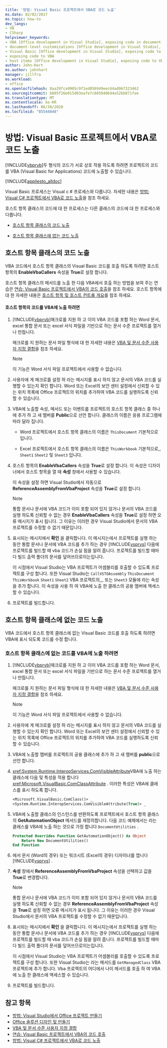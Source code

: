 ```yaml
---
title: '방법: Visual Basic 프로젝트에서 VBA로 코드 노출'
ms.date: 02/02/2017
ms.topic: how-to
dev_langs:
- VB
- CSharp
helpviewer_keywords:
- VBA [Office development in Visual Studio], exposing code in document-level customizations
- document-level customizations [Office development in Visual Studio], exposing code
- Visual Basic [Office development in Visual Studio], exposing code to VBA
- exposing code to VBA
- host items [Office development in Visual Studio], exposing code to VBA
author: John-Hart
ms.author: johnhart
manager: jillfra
ms.workload:
- office
ms.openlocfilehash: 8aa29fca9905c9f1ed056949eec64ad967323462
ms.sourcegitcommit: b885f26e015d03eafe7c885040644a52bb071fae
ms.translationtype: MT
ms.contentlocale: ko-KR
ms.lasthandoff: 06/30/2020
ms.locfileid: "85544848"
---
```

# <a name="how-to-expose-code-to-vba-in-a-visual-basic-project"></a>방법: Visual Basic 프로젝트에서 VBA로 코드 노출
  [!INCLUDE[vbprvb](../sharepoint/includes/vbprvb-md.md)]두 형식의 코드가 서로 상호 작용 하도록 하려면 프로젝트의 코드를 VBA (Visual Basic for Applications) 코드에 노출할 수 있습니다.

 [!INCLUDE[appliesto_alldoc](../vsto/includes/appliesto-alldoc-md.md)]

 Visual Basic 프로세스는 Visual c # 프로세스와 다릅니다. 자세한 내용은 [방법: Visual C&#35; 프로젝트에서 VBA로 코드 노출](../vsto/how-to-expose-code-to-vba-in-a-visual-csharp-project.md)을 참조 하세요.

 호스트 항목 클래스의 코드에 대 한 프로세스는 다른 클래스의 코드에 대 한 프로세스와 다릅니다.

- [호스트 항목 클래스의 코드 노출](#HostItemCode)

- [호스트 항목 클래스에 없는 코드 노출](#NonHostItem)

## <a name="expose-code-in-a-host-item-class"></a><a name="HostItemCode"></a>호스트 항목 클래스의 코드 노출
 VBA 코드에서 호스트 항목 클래스의 Visual Basic 코드를 호출 하도록 하려면 호스트 항목의 **EnableVbaCallers** 속성을 **True**로 설정 합니다.

 호스트 항목 클래스의 메서드를 노출 한 다음 VBA에서 호출 하는 방법을 보여 주는 연습은 [연습: Visual Basic 프로젝트에서 VBA의 코드 호출](../vsto/walkthrough-calling-code-from-vba-in-a-visual-basic-project.md)을 참조 하세요. 호스트 항목에 대 한 자세한 내용은 [호스트 항목 및 호스트 컨트롤 개요](../vsto/host-items-and-host-controls-overview.md)를 참조 하세요.

#### <a name="to-expose-code-in-a-host-item-to-vba"></a>호스트 항목의 코드를 VBA에 노출 하려면

1. [!INCLUDE[vbprvb](../sharepoint/includes/vbprvb-md.md)]매크로를 지원 하 고 이미 VBA 코드를 포함 하는 Word 문서, excel 통합 문서 또는 excel 서식 파일을 기반으로 하는 문서 수준 프로젝트를 열거나 만듭니다.

     매크로를 지 원하는 문서 파일 형식에 대 한 자세한 내용은 [VBA 및 문서 수준 사용자 지정 결합](../vsto/combining-vba-and-document-level-customizations.md)을 참조 하세요.

    > [!NOTE]
    > 이 기능은 Word 서식 파일 프로젝트에서 사용할 수 없습니다.

2. 사용자에 게 매크로를 설정 하 라는 메시지를 표시 하지 않고 문서의 VBA 코드를 실행할 수 있는지 확인 합니다. Word 또는 Excel의 보안 센터 설정에서 신뢰할 수 있는 위치 목록에 Office 프로젝트의 위치를 추가하여 VBA 코드를 실행하도록 신뢰할 수 있습니다.

3. VBA에 노출할 속성, 메서드 또는 이벤트를 프로젝트의 호스트 항목 클래스 중 하나에 추가 하 고 새 멤버를 **Public**으로 선언 합니다. 클래스의 이름은 응용 프로그램에 따라 달라 집니다.

    - Word 프로젝트에서 호스트 항목 클래스의 이름은 `ThisDocument` 기본적으로입니다.

    - Excel 프로젝트에서 호스트 항목 클래스의 이름은 `ThisWorkbook` 기본적으로,, `Sheet1` `Sheet2` 및 `Sheet3` 입니다.

4. 호스트 항목의 **EnableVbaCallers** 속성을 **True**로 설정 합니다. 이 속성은 디자이너에서 호스트 항목을 열 때 **속성** 창에서 사용할 수 있습니다.

     이 속성을 설정 하면 Visual Studio에서 자동으로 **ReferenceAssemblyFromVbaProject** 속성을 **True**로 설정 합니다.

    > [!NOTE]
    > 통합 문서나 문서에 VBA 코드가 이미 포함 되어 있지 않거나 문서의 VBA 코드를 실행 하도록 신뢰할 수 없는 경우 **EnableVbaCallers** 속성을 **True**로 설정 하면 오류 메시지가 표시 됩니다. 그 이유는 이러한 경우 Visual Studio에서 문서의 VBA 프로젝트를 수정할 수 없기 때문입니다.

5. 표시되는 메시지에서 **확인** 을 클릭합니다. 이 메시지는에서 프로젝트를 실행 하는 동안 통합 문서나 문서에 VBA 코드를 추가 하는 경우 [!INCLUDE[vsprvs](../sharepoint/includes/vsprvs-md.md)] 다음에 프로젝트를 빌드할 때 vba 코드가 손실 됨을 알려 줍니다. 프로젝트를 빌드할 때마다 빌드 출력 폴더의 문서를 덮어쓰므로이는입니다.

     이 시점에서 Visual Studio는 VBA 프로젝트가 어셈블리를 호출할 수 있도록 프로젝트를 구성 합니다. 또한 Visual Studio는 `CallVSTOAssembly` `ThisDocument` `ThisWorkbook` `Sheet1` `Sheet2` VBA 프로젝트의,,, 또는 `Sheet3` 모듈에 라는 속성을 추가 합니다. 이 속성을 사용 하 여 VBA에 노출 한 클래스의 공용 멤버에 액세스할 수 있습니다.

6. 프로젝트를 빌드합니다.

## <a name="expose-code-that-is-not-in-a-host-item-class"></a><a name="NonHostItem"></a>호스트 항목 클래스에 없는 코드 노출
 VBA 코드에서 호스트 항목 클래스에 없는 Visual Basic 코드를 호출 하도록 하려면 VBA에 표시 되도록 코드를 수정 합니다.

### <a name="to-expose-code-that-is-not-in-a-host-item-class-to-vba"></a>호스트 항목 클래스에 없는 코드를 VBA에 노출 하려면

1. [!INCLUDE[vbprvb](../sharepoint/includes/vbprvb-md.md)]매크로를 지원 하 고 이미 VBA 코드를 포함 하는 Word 문서, excel 통합 문서 또는 excel 서식 파일을 기반으로 하는 문서 수준 프로젝트를 열거나 만듭니다.

     매크로를 지 원하는 문서 파일 형식에 대 한 자세한 내용은 [VBA 및 문서 수준 사용자 지정 결합](../vsto/combining-vba-and-document-level-customizations.md)을 참조 하세요.

    > [!NOTE]
    > 이 기능은 Word 서식 파일 프로젝트에서 사용할 수 없습니다.

2. 사용자에 게 매크로를 설정 하 라는 메시지를 표시 하지 않고 문서의 VBA 코드를 실행할 수 있는지 확인 합니다. Word 또는 Excel의 보안 센터 설정에서 신뢰할 수 있는 위치 목록에 Office 프로젝트의 위치를 추가하여 VBA 코드를 실행하도록 신뢰할 수 있습니다.

3. VBA에 노출할 멤버를 프로젝트의 공용 클래스에 추가 하 고 새 멤버를 **public**으로 선언 합니다.

4. <xref:System.Runtime.InteropServices.ComVisibleAttribute>VBA에 노출 하는 클래스에 다음 및 특성을 적용 합니다 <xref:Microsoft.VisualBasic.ComClassAttribute> . 이러한 특성은 VBA에 클래스를 표시 하도록 합니다.

    ```vb
    <Microsoft.VisualBasic.ComClass()> _
    <System.Runtime.InteropServices.ComVisibleAttribute(True)> _
    ```

5. VBA에 노출할 클래스의 인스턴스를 반환하도록 프로젝트에서 호스트 항목 클래스의 **GetAutomationObject** 메서드를 재정의합니다. 다음 코드 예제에서는 라는 클래스를 VBA에 노출 하는 것으로 가정 합니다 `DocumentUtilities` .

    ```vb
    Protected Overrides Function GetAutomationObject() As Object
        Return New DocumentUtilities()
    End Function
    ```

6. 에서 문서 (Word의 경우) 또는 워크시트 (Excel의 경우) 디자이너를 엽니다 [!INCLUDE[vsprvs](../sharepoint/includes/vsprvs-md.md)] .

7. **속성** 창에서 **ReferenceAssemblyFromVbaProject** 속성을 선택하고 값을 **True**로 변경합니다.

    > [!NOTE]
    > 통합 문서나 문서에 VBA 코드가 이미 포함 되어 있지 않거나 문서의 VBA 코드를 실행 하도록 신뢰할 수 없는 경우 **ReferenceAssemblyFromVbaProject** 속성을 **True**로 설정 하면 오류 메시지가 표시 됩니다. 그 이유는 이러한 경우 Visual Studio에서 문서의 VBA 프로젝트를 수정할 수 없기 때문입니다.

8. 표시되는 메시지에서 **확인** 을 클릭합니다. 이 메시지는에서 프로젝트를 실행 하는 동안 통합 문서나 문서에 VBA 코드를 추가 하는 경우 [!INCLUDE[vsprvs](../sharepoint/includes/vsprvs-md.md)] 다음에 프로젝트를 빌드할 때 vba 코드가 손실 됨을 알려 줍니다. 프로젝트를 빌드할 때마다 빌드 출력 폴더의 문서를 덮어쓰므로이는입니다.

     이 시점에서 Visual Studio는 VBA 프로젝트가 어셈블리를 호출할 수 있도록 프로젝트를 구성 합니다. 또한 Visual Studio는 라는 메서드를 `GetManagedClass` VBA 프로젝트에 추가 합니다. Vba 프로젝트의 어디에서 나이 메서드를 호출 하 여 VBA에 노출 한 클래스에 액세스할 수 있습니다.

9. 프로젝트를 빌드합니다.

## <a name="see-also"></a>참고 항목
- [방법: Visual Studio에서 Office 프로젝트 만들기](../vsto/how-to-create-office-projects-in-visual-studio.md)
- [Office 솔루션 디자인 및 만들기](../vsto/designing-and-creating-office-solutions.md)
- [VBA 및 문서 수준 사용자 지정 결합](../vsto/combining-vba-and-document-level-customizations.md)
- [연습: Visual Basic 프로젝트에서 VBA의 코드 호출](../vsto/walkthrough-calling-code-from-vba-in-a-visual-basic-project.md)
- [방법: Visual C&#35; 프로젝트에서 VBA로 코드 노출](../vsto/how-to-expose-code-to-vba-in-a-visual-csharp-project.md)
